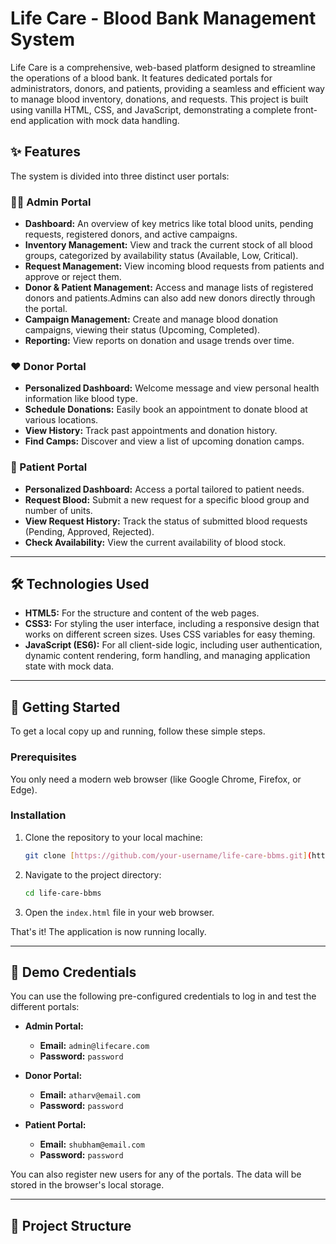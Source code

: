 # Life Care - Blood Bank Management System

Life Care is a comprehensive, web-based platform designed to streamline the operations of a blood bank. It features dedicated portals for administrators, donors, and patients, providing a seamless and efficient way to manage blood inventory, donations, and requests. This project is built using vanilla HTML, CSS, and JavaScript, demonstrating a complete front-end application with mock data handling.

## ✨ Features

The system is divided into three distinct user portals:

### 👨‍💼 Admin Portal
- **Dashboard:** An overview of key metrics like total blood units, pending requests, registered donors, and active campaigns.
- **Inventory Management:** View and track the current stock of all blood groups, categorized by availability status (Available, Low, Critical).
- **Request Management:** View incoming blood requests from patients and approve or reject them.
- **Donor & Patient Management:** Access and manage lists of registered donors and patients.Admins can also add new donors directly through the portal.
- **Campaign Management:** Create and manage blood donation campaigns, viewing their status (Upcoming, Completed).
- **Reporting:** View reports on donation and usage trends over time.

### ❤️ Donor Portal
- **Personalized Dashboard:** Welcome message and view personal health information like blood type.
- **Schedule Donations:** Easily book an appointment to donate blood at various locations.
- **View History:** Track past appointments and donation history.
- **Find Camps:** Discover and view a list of upcoming donation camps.

### 🏥 Patient Portal
- **Personalized Dashboard:** Access a portal tailored to patient needs.
- **Request Blood:** Submit a new request for a specific blood group and number of units.
- **View Request History:** Track the status of submitted blood requests (Pending, Approved, Rejected).
- **Check Availability:** View the current availability of blood stock.

---

## 🛠️ Technologies Used

-   **HTML5:** For the structure and content of the web pages.
-   **CSS3:** For styling the user interface, including a responsive design that works on different screen sizes. Uses CSS variables for easy theming.
-   **JavaScript (ES6):** For all client-side logic, including user authentication, dynamic content rendering, form handling, and managing application state with mock data.

---

## 🚀 Getting Started

To get a local copy up and running, follow these simple steps.

### Prerequisites

You only need a modern web browser (like Google Chrome, Firefox, or Edge).

### Installation

1.  Clone the repository to your local machine:
    ```sh
    git clone [https://github.com/your-username/life-care-bbms.git](https://github.com/your-username/life-care-bbms.git)
    ```
2.  Navigate to the project directory:
    ```sh
    cd life-care-bbms
    ```
3.  Open the `index.html` file in your web browser.

That's it! The application is now running locally.

---

## 🔑 Demo Credentials

You can use the following pre-configured credentials to log in and test the different portals:

-   **Admin Portal:**
    -   **Email:** `admin@lifecare.com`
    -   **Password:** `password`

-   **Donor Portal:**
    -   **Email:** `atharv@email.com`
    -   **Password:** `password`

-   **Patient Portal:**
    -   **Email:** `shubham@email.com`
    -   **Password:** `password`

You can also register new users for any of the portals. The data will be stored in the browser's local storage.

---

## 📂 Project Structure

